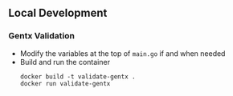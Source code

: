 ## Local Development

### Gentx Validation

- Modify the variables at the top of `main.go` if and when needed
- Build and run the container
  ```
  docker build -t validate-gentx .
  docker run validate-gentx
  ```
